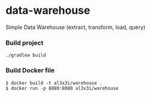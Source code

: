 # data-warehouse
Simple Data Warehouse (extract, transform, load, query)

### Build project
```
./gradlew build
```

### Build Docker file
```
$ docker build -t al3x3i/warehouse .
$ docker run -p 8080:8080 al3x3i/warehouse
